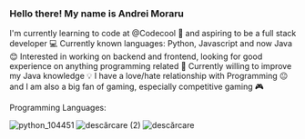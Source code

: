 ### Hello there! My name is Andrei Moraru
I'm currently learning to code at @Codecool 🏫 and aspiring to be a full stack developer 💻 Currently known languages: Python, Javascript and now Java 😊 Interested in working on backend and frontend, looking for good experience on anything programming related 💪 Currently willing to improve my Java knowledge 💡 I have a love/hate relationship with Programming 😐 and I am also a big fan of gaming, especially competitive gaming 🎮

Programming Languages:



![python_104451](https://user-images.githubusercontent.com/53907172/108472445-6c717300-7295-11eb-929d-43bea0b2a73e.png)
![descărcare (2)](https://user-images.githubusercontent.com/53907172/108472675-bd816700-7295-11eb-90af-b0c30a5975a5.png)
![descărcare](https://user-images.githubusercontent.com/53907172/108472139-0684eb80-7295-11eb-884b-f444df95c99a.png)
